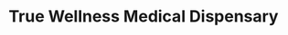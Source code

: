---
title: "True Wellness Medical Dispensary"
url: /aberdeen/true-wellness-medical-dispensary/
shop: cannabis
---